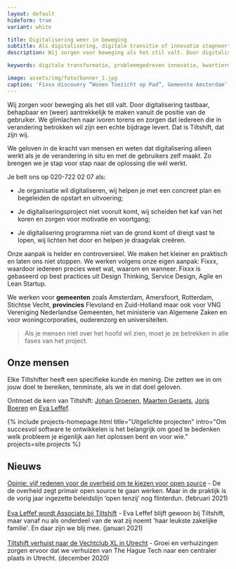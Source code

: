 ```yaml
---
layout: default
hideform: true
variant: white

title: Digitalisering weer in beweging
subtitle: Als digitalisering, digitale transitie of innovatie stagneert, dan haal je ons erbij!
description: Wij zorgen voor beweging als het stil valt. Door digitalisering tastbaar, behapbaar en (weer) aantrekkelijk te maken vanuit de positie van de gebruiker. We glimlachen naar ivoren torens en zorgen dat iedereen die in verandering betrokken wil zijn een echte bijdrage levert. Dat is Tiltshift, dat zijn wij.

keywords: digitale transformatie, probleemgedreven innovatie, kwartiermaker, human centered design, software design thinking, service design, lean startup, lean ux, agile development, xp, scrum, labs, apps, projecten, advies, consultancy, overheid, overheden, publieke sector, mens centraal, common ground, open source, creative commons, creative thinking, open collaboration, Fixxx, Push

image: assets/img/foto/banner_1.jpg
caption: 'Fixxx discovery “Wonen Toezicht op Pad”, Gemeente Amsterdam'
---
```

<a name="Wat we doen"/>

Wij zorgen voor beweging als het stil valt. Door digitalisering tastbaar, behapbaar en (weer) aantrekkelijk te maken vanuit de positie van de gebruiker. We glimlachen naar ivoren torens en zorgen dat iedereen die in verandering betrokken wil zijn een echte bijdrage levert. Dat is Tiltshift, dat zijn wij.

We geloven in de kracht van mensen en weten dat digitalisering alleen werkt als je de verandering in situ en met de gebruikers zelf maakt. Zo brengen we je stap voor stap naar de oplossing die wél werkt.

Je belt ons op 020-722 02 07 als:

- Je organisatie wil digitaliseren, wij helpen je met een concreet plan en begeleiden de opstart en uitvoering;

- Je digitaliseringsproject niet vooruit komt, wij scheiden het kaf van het koren en zorgen voor motivatie en voortgang;

- Je digitalisering programma niet van de grond komt of dreigt vast te lopen, wij lichten het door en helpen je draagvlak creëren.

Onze aanpak is helder en controversieel. We maken het kleiner en praktisch en laten ons niet stoppen. We werken volgens onze eigen aanpak: Fixxx, waardoor iedereen precies weet wat, waarom en wanneer. Fixxx is gebaseerd op best practices uit Design Thinking, Service Design, Agile en Lean Startup.

We werken voor **gemeenten** zoals Amsterdam, Amersfoort, Rotterdam, Stichtse Vecht, **provincies** Flevoland en Zuid-Holland maar ook voor VNG Vereniging Nederlandse Gemeenten, het ministerie van Algemene Zaken en voor woningcorporaties, ouderenzorg en universiteiten.

> Als je mensen niet over het hoofd wil zien, moet je ze betrekken in alle fases van het project.

## Onze mensen
Elke Tiltshifter heeft een specifieke kunde én mening. Die zetten we in om jouw doel te bereiken, tenminste, als we in dat doel geloven.

Ontmoet de kern van Tiltshift: [Johan Groenen](/mensen/johan-groenen/), [Maarten Geraets](/mensen/maarten-geraets/), [Joris Boeren](/mensen/joris-boeren/) en [Eva Leffef](/mensen/eva-leffef/).


{% include projects-homepage.html title="Uitgelichte projecten" intro="Om succesvol software te ontwikkelen is het belangrijk om goed te bedenken welk probleem je eigenlijk aan het oplossen bent en voor wie." projects=site.projects %}

## Nieuws
[Opinie: vijf redenen voor de overheid om te kiezen voor open source](https://www.tiltshift.nl/2021/02/08/Vijf-redenen-voor-de-overheid-om-te-kiezen-voor-open-source.html) - De de overheid zegt primair open source te gaan werken. Maar in de praktijk is de vorig jaar ingezette beleidslijn ‘open tenzij’ nog flinterdun. (februari 2021)
<br><br>
[Eva Leffef wordt Associate bij Tiltshift](https://www.linkedin.com/feed/update/urn:li:activity:6759385123508117504) - Eva Leffef blijft gewoon bij Tiltshift, maar vanaf nu als onderdeel van de wat zij noemt 'haar leukste zakelijke familie'. En daar zijn we blij mee. (januari 2021)
<br><br>
[Tiltshift verhuist naar de Vechtclub XL in Utrecht](https://www.linkedin.com/feed/update/urn:li:activity:6746708254681890816) - Groei en verhuizingen zorgen ervoor dat we verhuizen van The Hague Tech naar een centraler plaats in Utrecht. (december 2020)



